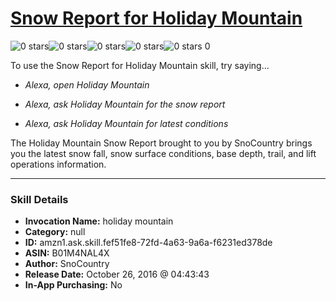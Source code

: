 # [Snow Report for Holiday Mountain](http://alexa.amazon.com/#skills/amzn1.ask.skill.fef51fe8-72fd-4a63-9a6a-f6231ed378de)
![0 stars](../../images/ic_star_border_black_18dp_1x.png)![0 stars](../../images/ic_star_border_black_18dp_1x.png)![0 stars](../../images/ic_star_border_black_18dp_1x.png)![0 stars](../../images/ic_star_border_black_18dp_1x.png)![0 stars](../../images/ic_star_border_black_18dp_1x.png) 0

To use the Snow Report for Holiday Mountain skill, try saying...

* *Alexa, open Holiday Mountain*

* *Alexa, ask Holiday Mountain for the snow report*

* *Alexa, ask Holiday Mountain for latest conditions*

The Holiday Mountain Snow Report brought to you by SnoCountry brings you the latest snow fall, snow surface conditions,  base depth, trail, and lift operations information.

***

### Skill Details

* **Invocation Name:** holiday mountain
* **Category:** null
* **ID:** amzn1.ask.skill.fef51fe8-72fd-4a63-9a6a-f6231ed378de
* **ASIN:** B01M4NAL4X
* **Author:** SnoCountry
* **Release Date:** October 26, 2016 @ 04:43:43
* **In-App Purchasing:** No
